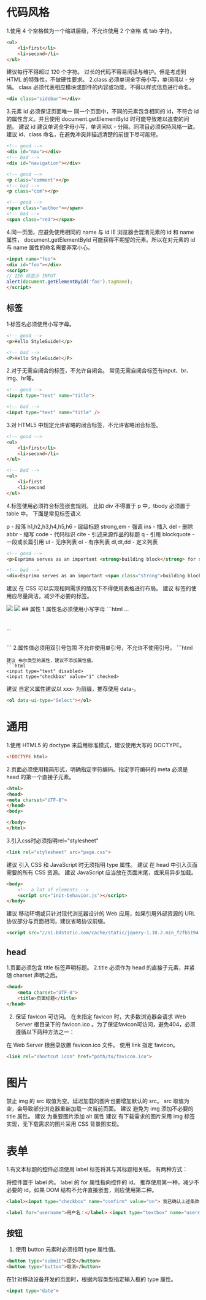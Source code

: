 # 代码风格
1.使用 4 个空格做为一个缩进层级，不允许使用 2 个空格 或 tab 字符。
```html
<ul>
    <li>first</li>
    <li>second</li>
</ul>
```
建议每行不得超过 120 个字符。
过长的代码不容易阅读与维护。但是考虑到 HTML 的特殊性，不做硬性要求。
2.class 必须单词全字母小写，单词间以 - 分隔。
class 必须代表相应模块或部件的内容或功能，不得以样式信息进行命名。
```html
<div class="sidebar"></div>
```
3.元素 id 必须保证页面唯一
同一个页面中，不同的元素包含相同的 id，不符合 id 的属性含义。并且使用 document.getElementById 时可能导致难以追查的问题。
建议 id 建议单词全字母小写，单词间以 - 分隔。同项目必须保持风格一致。
建议 id、class 命名，在避免冲突并描述清楚的前提下尽可能短。

```html
<!-- good -->
<div id="nav"></div>
<!-- bad -->
<div id="navigation"></div>

<!-- good -->
<p class="comment"></p>
<!-- bad -->
<p class="com"></p>

<!-- good -->
<span class="author"></span>
<!-- bad -->
<span class="red"></span>
```
4.同一页面，应避免使用相同的 name 与 id
IE 浏览器会混淆元素的 id 和 name 属性， document.getElementById 可能获得不期望的元素。所以在对元素的 id 与 name 属性的命名需要非常小心。
```html
<input name="foo">
<div id="foo"></div>
<script>
// IE6 将显示 INPUT
alert(document.getElementById('foo').tagName);
</script>
```
## 标签
1·标签名必须使用小写字母。
```html
<!-- good -->
<p>Hello StyleGuide!</p>

<!-- bad -->
<P>Hello StyleGuide!</P>
```
2.对于无需自闭合的标签，不允许自闭合。
常见无需自闭合标签有input、br、img、hr等。
```html
<!-- good -->
<input type="text" name="title">

<!-- bad -->
<input type="text" name="title" />
```
3.对 HTML5 中规定允许省略的闭合标签，不允许省略闭合标签。
```html
<!-- good -->
<ul>
    <li>first</li>
    <li>second</li>
</ul>

<!-- bad -->
<ul>
    <li>first
    <li>second
</ul>
```
4.标签使用必须符合标签嵌套规则。
比如 div 不得置于 p 中，tbody 必须置于 table 中。
下面是常见标签语义

p - 段落
h1,h2,h3,h4,h5,h6 - 层级标题
strong,em - 强调
ins - 插入
del - 删除
abbr - 缩写
code - 代码标识
cite - 引述来源作品的标题
q - 引用
blockquote - 一段或长篇引用
ul - 无序列表
ol - 有序列表
dl,dt,dd - 定义列表
```html
<!-- good -->
<p>Esprima serves as an important <strong>building block</strong> for some JavaScript language tools.</p>

<!-- bad -->
<div>Esprima serves as an important <span class="strong">building block</span> for some JavaScript language tools.</div>
```
建议  在 CSS 可以实现相同需求的情况下不得使用表格进行布局。
建议 标签的使用应尽量简洁，减少不必要的标签。
<!-- good -->
<img class="avatar" src="image.png">

<!-- bad -->
<span class="avatar">
    <img src="image.png">
</span>
## 属性
1.属性名必须使用小写字母
```html
<!-- good -->
<table cellspacing="0">...</table>

<!-- bad -->
<table cellSpacing="0">...</table>
```
2.属性值必须用双引号包围
不允许使用单引号，不允许不使用引号。
```html
<!-- good -->
<script src-="esl.js"></script>

<!-- bad -->
<script src='esl.js'></script>
<script src=esl.js></script>
```
建议 布尔类型的属性，建议不添加属性值。
```html
<input type="text" disabled>
<input type="checkbox" value="1" checked>
```
建议 自定义属性建议以 xxx- 为前缀，推荐使用 data-。
```html
<ol data-ui-type="Select"></ol>
```
# 通用
1.使用 HTML5 的 doctype 来启用标准模式，建议使用大写的 DOCTYPE。
```html
<!DOCTYPE html>
```
2.页面必须使用精简形式，明确指定字符编码。指定字符编码的 meta 必须是 head 的第一个直接子元素。
```html
<html>
<head>
<meta charset="UTF-8">
</head>
<body>

</body>
</html>
```
3.引入css时必须指明rel="stylesheet"
```html
<link rel="stylesheet" src="page.css">
```
建议 引入 CSS 和 JavaScript 时无须指明 type 属性。
建议 在 head 中引入页面需要的所有 CSS 资源。
建议 JavaScript 应当放在页面末尾，或采用异步加载。
```html
<body>
    <!-- a lot of elements -->
    <script src="init-behavior.js"></script>
</body>
```
建议 移动环境或只针对现代浏览器设计的 Web 应用，如果引用外部资源的 URL 协议部分与页面相同，建议省略协议前缀。
```html
<script src="//s1.bdstatic.com/cache/static/jquery-1.10.2.min_f2fb5194.js"></script>
```
## head

1.页面必须包含 title 标签声明标题。
2.title 必须作为 head 的直接子元素，并紧随 charset 声明之后。
```html
<head>
    <meta charset="UTF-8">
    <title>页面标题</title>
</head>
```
2. 保证 favicon 可访问。
在未指定 favicon 时，大多数浏览器会请求 Web Server 根目录下的 favicon.ico 。为了保证favicon可访问，避免404，必须遵循以下两种方法之一：

在 Web Server 根目录放置 favicon.ico 文件。
使用 link 指定 favicon。
```html
<link rel="shortcut icon" href="path/to/favicon.ico">
```

#  图片
禁止 img 的 src 取值为空。延迟加载的图片也要增加默认的 src。
src 取值为空，会导致部分浏览器重新加载一次当前页面。
建议 避免为 img 添加不必要的 title 属性。
建议 为重要图片添加 alt 属性
建议 有下载需求的图片采用 img 标签实现，无下载需求的图片采用 CSS 背景图实现。
# 表单
1.有文本标题的控件必须使用 label 标签将其与其标题相关联。
有两种方式：

将控件置于 label 内。
label 的 for 属性指向控件的 id。
推荐使用第一种，减少不必要的 id。如果 DOM 结构不允许直接嵌套，则应使用第二种。
```html
<label><input type="checkbox" name="confirm" value="on"> 我已确认上述条款</label>

<label for="username">用户名：</label> <input type="textbox" name="username" id="username">
```
## 按钮
1. 使用 button 元素时必须指明 type 属性值。
```html
<button type="submit">提交</button>
<button type="button">取消</button>
```
在针对移动设备开发的页面时，根据内容类型指定输入框的 type 属性。
```html
<input type="date">
```
